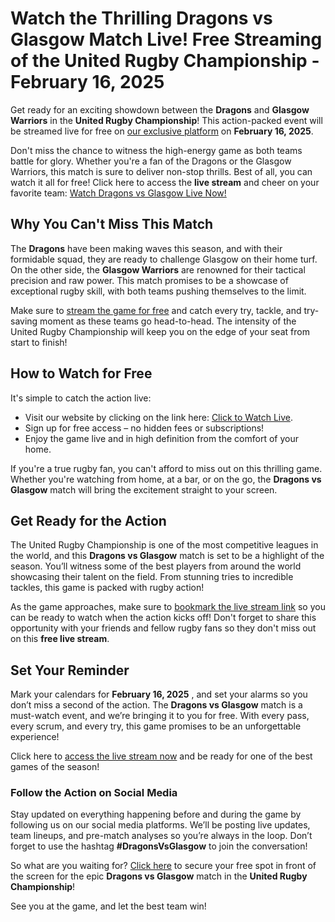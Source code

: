 # Watch the Thrilling Dragons vs Glasgow Match Live! Free Streaming of the United Rugby Championship - February 16, 2025

Get ready for an exciting showdown between the **Dragons** and **Glasgow Warriors** in the **United Rugby Championship**! This action-packed event will be streamed live for free on [our exclusive platform](https://tinyurl.com/livestreamfreeo?st=Dragons+vs+Glasgow&si=ghc) on **February 16, 2025**.

Don't miss the chance to witness the high-energy game as both teams battle for glory. Whether you're a fan of the Dragons or the Glasgow Warriors, this match is sure to deliver non-stop thrills. Best of all, you can watch it all for free! Click here to access the **live stream** and cheer on your favorite team: [Watch Dragons vs Glasgow Live Now!](https://tinyurl.com/livestreamfreeo?st=Dragons+vs+Glasgow&si=ghc)

## Why You Can't Miss This Match

The **Dragons** have been making waves this season, and with their formidable squad, they are ready to challenge Glasgow on their home turf. On the other side, the **Glasgow Warriors** are renowned for their tactical precision and raw power. This match promises to be a showcase of exceptional rugby skill, with both teams pushing themselves to the limit.

Make sure to [stream the game for free](https://tinyurl.com/livestreamfreeo?st=Dragons+vs+Glasgow&si=ghc) and catch every try, tackle, and try-saving moment as these teams go head-to-head. The intensity of the United Rugby Championship will keep you on the edge of your seat from start to finish!

## How to Watch for Free

It's simple to catch the action live:

- Visit our website by clicking on the link here: [Click to Watch Live](https://tinyurl.com/livestreamfreeo?st=Dragons+vs+Glasgow&si=ghc).
- Sign up for free access – no hidden fees or subscriptions!
- Enjoy the game live and in high definition from the comfort of your home.

If you're a true rugby fan, you can't afford to miss out on this thrilling game. Whether you're watching from home, at a bar, or on the go, the **Dragons vs Glasgow** match will bring the excitement straight to your screen.

## Get Ready for the Action

The United Rugby Championship is one of the most competitive leagues in the world, and this **Dragons vs Glasgow** match is set to be a highlight of the season. You’ll witness some of the best players from around the world showcasing their talent on the field. From stunning tries to incredible tackles, this game is packed with rugby action!

As the game approaches, make sure to [bookmark the live stream link](https://tinyurl.com/livestreamfreeo?st=Dragons+vs+Glasgow&si=ghc) so you can be ready to watch when the action kicks off! Don't forget to share this opportunity with your friends and fellow rugby fans so they don't miss out on this **free live stream**.

## Set Your Reminder

Mark your calendars for **February 16, 2025** , and set your alarms so you don’t miss a second of the action. The **Dragons vs Glasgow** match is a must-watch event, and we’re bringing it to you for free. With every pass, every scrum, and every try, this game promises to be an unforgettable experience!

Click here to [access the live stream now](https://tinyurl.com/livestreamfreeo?st=Dragons+vs+Glasgow&si=ghc) and be ready for one of the best games of the season!

### Follow the Action on Social Media

Stay updated on everything happening before and during the game by following us on our social media platforms. We’ll be posting live updates, team lineups, and pre-match analyses so you’re always in the loop. Don’t forget to use the hashtag **#DragonsVsGlasgow** to join the conversation!

So what are you waiting for? [Click here](https://tinyurl.com/livestreamfreeo?st=Dragons+vs+Glasgow&si=ghc) to secure your free spot in front of the screen for the epic **Dragons vs Glasgow** match in the **United Rugby Championship**!

See you at the game, and let the best team win!
